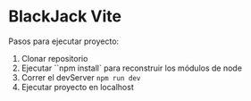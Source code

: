 # BlackJack Vite

Pasos para ejecutar proyecto:

1. Clonar repositorio
2. Ejecutar ``npm install` para reconstruir los módulos de node
3. Correr el devServer `npm run dev`
4. Ejecutar proyecto en localhost